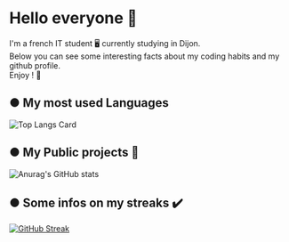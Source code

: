 # Hello everyone 🖖

I'm a french IT student 🖥️ currently studying in Dijon.<br/>
Below you can see some interesting facts about my coding habits and my github profile.<br/>
Enjoy ! 🎊

## ● My most used Languages
![Top Langs Card](https://github-readme-stats.vercel.app/api/top-langs/?username=BaKo52&layout=compact&theme=synthwave&hide=pascal)

## ● My Public projects 📖
![Anurag's GitHub stats](https://github-readme-stats.vercel.app/api?username=Bako52&show_icons=true&theme=synthwave)

## ● Some infos on my streaks ✔️
[![GitHub Streak](https://github-readme-streak-stats.herokuapp.com/?user=BaKo52&theme=synthwave)](https://git.io/streak-stats)
